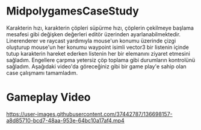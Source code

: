 # MidpolygamesCaseStudy
Karakterin hızı, karakterin çöpleri süpürme hızı, çöplerin çekilmeye başlama mesafesi gibi değişken değerleri editör üzerinden ayarlanabilmektedir.
Linerenderer ve  raycast yardımıyla mouse'un konumu üzerinde çizgi oluşturup mouse'un her konumu waypoint isimli vector3 bir listenin içinde tutup karakterin hareket ederken 
listenin her bir elemanını ziyaret etmesini sağladım. Engellere çarpma yetersiz çöp toplama gibi durumların kontrolünü sağladım. Aşağıdaki video'da göreceğiniz gibi bir game play'e sahip olan case çalışmamı tamamladım.
# Gameplay Video




https://user-images.githubusercontent.com/37442787/136698157-a8d85710-bcd7-48aa-953e-64bc10a17af4.mp4

